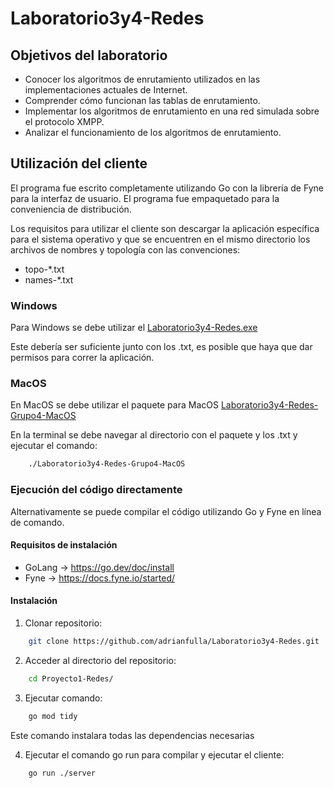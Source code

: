 # Laboratorio3y4-Redes
 
## Objetivos del laboratorio
- Conocer los algoritmos de enrutamiento utilizados en las implementaciones actuales de Internet.
- Comprender cómo funcionan las tablas de enrutamiento.
- Implementar los algoritmos de enrutamiento en una red simulada sobre el protocolo XMPP.
- Analizar el funcionamiento de los algoritmos de enrutamiento.

## Utilización del cliente
El programa fue escrito completamente utilizando Go con la librería de Fyne para la interfaz de usuario. El programa fue empaquetado para la conveniencia de distribución. 

Los requisitos para utilizar el cliente son descargar la aplicación específica para el sistema operativo y que se encuentren en el mismo directorio los archivos de nombres y topología con las convenciones:
- topo-*.txt
- names-*.txt

### Windows
Para Windows se debe utilizar el [Laboratorio3y4-Redes.exe](https://github.com/adrianfulla/Laboratorio3y4-Redes/blob/main/Laboratorio3y4-Redes.exe)

Este debería ser suficiente junto con los .txt, es posible que haya que dar permisos para correr la aplicación.

### MacOS
En MacOS se debe utilizar el paquete para MacOS [Laboratorio3y4-Redes-Grupo4-MacOS](https://github.com/adrianfulla/Laboratorio3y4-Redes/blob/main/Laboratorio3y4-Redes-Grupo4-MacOS)


En la terminal se debe navegar al directorio con el paquete y los .txt y ejecutar el comando:
```bash
    ./Laboratorio3y4-Redes-Grupo4-MacOS
```

### Ejecución del código directamente
Alternativamente se puede compilar el código utilizando Go y Fyne en línea de comando.


#### Requisitos de instalación
- GoLang -> https://go.dev/doc/install
- Fyne -> https://docs.fyne.io/started/

#### Instalación
1. Clonar repositorio:
```bash
    git clone https://github.com/adrianfulla/Laboratorio3y4-Redes.git
```
2. Acceder al directorio del repositorio:
```bash
    cd Proyecto1-Redes/
```

3. Ejecutar comando:
```bash
    go mod tidy
```
Este comando instalara todas las dependencias necesarias

4. Ejecutar el comando go run para compilar y ejecutar el cliente:
```bash
    go run ./server
```